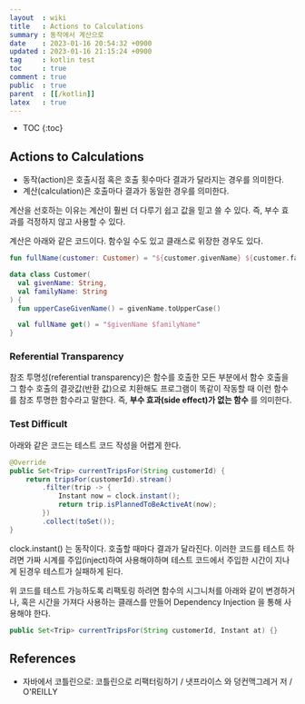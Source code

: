 ```yaml
---
layout  : wiki
title   : Actions to Calculations
summary : 동작에서 계산으로
date    : 2023-01-16 20:54:32 +0900
updated : 2023-01-16 21:15:24 +0900
tag     : kotlin test
toc     : true
comment : true
public  : true
parent  : [[/kotlin]]
latex   : true
---
```

* TOC
{:toc}

## Actions to Calculations

- 동작(action)은 호출시점 혹은 호출 횟수마다 결과가 달라지는 경우를 의미한다.
- 계산(calculation)은 호출마다 결과가 동일한 경우를 의미한다.

계산을 선호하는 이유는 계산이 훨씬 더 다루기 쉽고 값을 믿고 쓸 수 있다. 즉, 부수 효과를 걱정하지 않고 사용할 수 있다.

계산은 아래와 같은 코드이다. 함수일 수도 있고 클래스로 위장한 경우도 있다.

```kotlin
fun fullName(customer: Customer) = "${customer.givenName} ${customer.familyName}"

data class Customer(
  val givenName: String,
  val familyName: String
) {
  fun upperCaseGivenName() = givenName.toUpperCase()

  val fullName get() = "$givenName $familyName"
}
```

### Referential Transparency

참조 투명성(referential transparency)은 함수를 호출한 모든 부분에서 함수 호출을 그 함수 호출의 결괏값(반환 값)으로 치환해도 프로그램이 똑같이 작동할 때 이런 함수를 참조 투명한 함수라고 말한다. 즉, __부수 효과(side effect)가 없는 함수__ 를 의미한다.

### Test Difficult

아래와 같은 코드는 테스트 코드 작성을 어렵게 한다.

```java
@Override
public Set<Trip> currentTripsFor(String customerId) {
    return tripsFor(customerId).stream()
        .filter(trip -> {
            Instant now = clock.instant();
            return trip.isPlannedToBeActiveAt(now);
        })
        .collect(toSet());
}
```

clock.instant() 는 동작이다. 호출할 때마다 결과가 달라진다. 이러한 코드를 테스트 하려면 가짜 시계를 주입(inject)하여 사용해야하며 테스트 코드에서 주입한 시간이 지나게 된경우 테스트가 실패하게 된다.

위 코드를 테스트 가능하도록 리팩토링 하려면 함수의 시그니처를 아래와 같이 변경하거나, 혹은 시간을 가져다 사용하는 클래스를 만들어 Dependency Injection 을 통해 사용해야 한다.

```java
public Set<Trip> currentTripsFor(String customerId, Instant at) {}
```

## References

- 자바에서 코틀린으로: 코틀린으로 리팩터링하기 / 냇프라이스 와 덩컨맥그레거 저 / O'REILLY